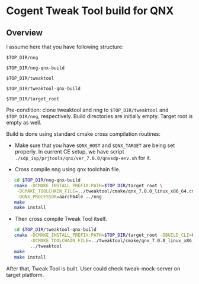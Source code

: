 # Cogent Tweak Tool build for QNX

## Overview

   I assume here that you have following structure:

   `$TOP_DIR/nng`

   `$TOP_DIR/nng-qnx-build`

   `$TOP_DIR/tweaktool`

   `$TOP_DIR/tweaktool-qnx-build`

   `$TOP_DIR/target_root`

Pre-condition: clone tweaktool and nng to `$TOP_DIR/tweaktool`
and `$TOP_DIR/nng`, respectively. Build directories are initially empty. Target root is empty as well.

Build is done using standard cmake cross compilation routines:

 - Make sure that you have `$QNX_HOST` and `$QNX_TARGET` are being set properly.
   In current CE setup, we have script `./sdp_isp/prjtools/qnx/ver_7.0.0/qnxsdp-env.sh`
   for it.

 - Cross compile nng using qnx toolchain file.
```bash
   cd $TOP_DIR/nng-qnx-build
   cmake -DCMAKE_INSTALL_PREFIX:PATH=$TOP_DIR/target_root \
    -DCMAKE_TOOLCHAIN_FILE=../tweaktool/cmake/qnx_7.0.0_linux_x86_64.cmake \
    -DQNX_PROCESSOR=aarch64le ../nng
   make
   make install
```

 - Then cross compile Tweak Tool itself.
```bash
   cd $TOP_DIR/tweaktool-qnx-build
   cmake -DCMAKE_INSTALL_PREFIX:PATH=$TOP_DIR/target_root -DBUILD_CLI=OFF \
         -DCMAKE_TOOLCHAIN_FILE=../tweaktool/cmake/qnx_7.0.0_linux_x86_64.cmake \
         ../tweaktool
   make
   make install
```

After that, Tweak Tool is built. User could check tweak-mock-server on target platform.
